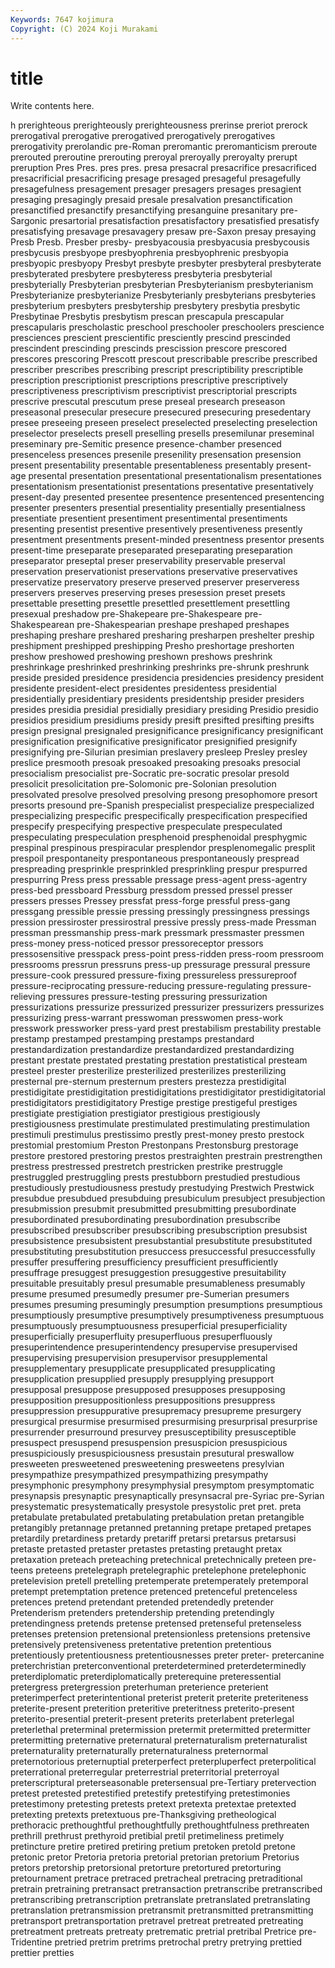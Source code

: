 ```yaml
---
Keywords: 7647 kojimura
Copyright: (C) 2024 Koji Murakami
---
```


# title

Write contents here.



h prerighteous
prerighteously prerighteousness prerinse preriot prerock prerogatival prerogative prerogatived prerogatively prerogatives
prerogativity prerolandic pre-Roman preromantic preromanticism preroute prerouted preroutine prerouting preroyal
preroyally preroyalty prerupt preruption Pres Pres. pres pres. presa presacral
presacrifice presacrificed presacrificial presacrificing presage presaged presageful presagefully presagefulness presagement
presager presagers presages presagient presaging presagingly presaid presale presalvation presanctification
presanctified presanctify presanctifying presanguine presanitary pre-Sargonic presartorial presatisfaction presatisfactory presatisfied
presatisfy presatisfying presavage presavagery presaw pre-Saxon presay presaying Presb Presb.
Presber presby- presbyacousia presbyacusia presbycousis presbycusis presbyope presbyophrenia presbyophrenic presbyopia
presbyopic presbyopy Presbyt presbyte presbyter presbyteral presbyterate presbyterated presbytere presbyteress
presbyteria presbyterial presbyterially Presbyterian presbyterian Presbyterianism presbyterianism Presbyterianize presbyterianize Presbyterianly
presbyterians presbyteries presbyterium presbyters presbytership presbytery presbytia presbytic Presbytinae Presbytis
presbytism prescan prescapula prescapular prescapularis prescholastic preschool preschooler preschoolers prescience
presciences prescient prescientific presciently prescind prescinded prescindent prescinding prescinds prescission
prescore prescored prescores prescoring Prescott prescout prescribable prescribe prescribed prescriber
prescribes prescribing prescript prescriptibility prescriptible prescription prescriptionist prescriptions prescriptive prescriptively
prescriptiveness prescriptivism prescriptivist prescriptorial prescripts prescrive prescutal prescutum prese preseal
presearch preseason preseasonal presecular presecure presecured presecuring presedentary presee preseeing
preseen preselect preselected preselecting preselection preselector preselects presell preselling presells
presemilunar preseminal preseminary pre-Semitic presence presence-chamber presenced presenceless presences presenile
presenility presensation presension present presentability presentable presentableness presentably present-age presental
presentation presentational presentationalism presentationes presentationism presentationist presentations presentative presentatively present-day
presented presentee presentence presentenced presentencing presenter presenters presential presentiality presentially
presentialness presentiate presentient presentiment presentimental presentiments presenting presentist presentive presentively
presentiveness presently presentment presentments present-minded presentness presentor presents present-time preseparate
preseparated preseparating preseparation preseparator preseptal preser preservability preservable preserval preservation
preservationist preservations preservative preservatives preservatize preservatory preserve preserved preserver preserveress
preservers preserves preserving preses presession preset presets presettable presetting presettle
presettled presettlement presettling presexual preshadow pre-Shakepeare pre-Shakespeare pre-Shakespearean pre-Shakespearian preshape
preshaped preshapes preshaping preshare preshared presharing presharpen preshelter preship preshipment
preshipped preshipping Presho preshortage preshorten preshow preshowed preshowing preshown preshows
preshrink preshrinkage preshrinked preshrinking preshrinks pre-shrunk preshrunk preside presided presidence
presidencia presidencies presidency president presidente president-elect presidentes presidentess presidential presidentially
presidentiary presidents presidentship presider presiders presides presidia presidial presidially presidiary
presiding Presidio presidio presidios presidium presidiums presidy presift presifted presifting
presifts presign presignal presignaled presignificance presignificancy presignificant presignification presignificative presignificator
presignified presignify presignifying pre-Silurian presimian preslavery presleep Presley presley preslice
presmooth presoak presoaked presoaking presoaks presocial presocialism presocialist pre-Socratic pre-socratic
presolar presold presolicit presolicitation pre-Solomonic pre-Solonian presolution presolvated presolve presolved
presolving presong presophomore presort presorts presound pre-Spanish prespecialist prespecialize prespecialized
prespecializing prespecific prespecifically prespecification prespecified prespecify prespecifying prespective prespeculate prespeculated
prespeculating prespeculation presphenoid presphenoidal presphygmic prespinal prespinous prespiracular presplendor presplenomegalic
presplit prespoil prespontaneity prespontaneous prespontaneously prespread prespreading presprinkle presprinkled presprinkling
prespur prespurred prespurring Press press pressable pressage press-agent press-agentry press-bed
pressboard Pressburg pressdom pressed pressel presser pressers presses Pressey pressfat
press-forge pressful press-gang pressgang pressible pressie pressing pressingly pressingness pressings
pression pressiroster pressirostral pressive pressly press-made Pressman pressman pressmanship press-mark
pressmark pressmaster pressmen press-money press-noticed pressor pressoreceptor pressors pressosensitive presspack
press-point press-ridden press-room pressroom pressrooms pressrun pressruns press-up pressurage pressural
pressure pressure-cook pressured pressure-fixing pressureless pressureproof pressure-reciprocating pressure-reducing pressure-regulating pressure-relieving
pressures pressure-testing pressuring pressurization pressurizations pressurize pressurized pressurizer pressurizers pressurizes
pressurizing press-warrant presswoman presswomen press-work presswork pressworker press-yard prest prestabilism
prestability prestable prestamp prestamped prestamping prestamps prestandard prestandardization prestandardize prestandardized
prestandardizing prestant prestate prestated prestating prestation prestatistical presteam presteel prester
presterilize presterilized presterilizes presterilizing presternal pre-sternum presternum presters prestezza prestidigital
prestidigitate prestidigitation prestidigitations prestidigitator prestidigitatorial prestidigitators prestidigitatory Prestige prestige prestigeful
prestiges prestigiate prestigiation prestigiator prestigious prestigiously prestigiousness prestimulate prestimulated prestimulating
prestimulation prestimuli prestimulus prestissimo prestly prest-money presto prestock prestomial prestomium
Preston Prestonpans Prestonsburg prestorage prestore prestored prestoring prestos prestraighten prestrain
prestrengthen prestress prestressed prestretch prestricken prestrike prestruggle prestruggled prestruggling prests
prestubborn prestudied prestudious prestudiously prestudiousness prestudy prestudying Prestwich Prestwick presubdue
presubdued presubduing presubiculum presubject presubjection presubmission presubmit presubmitted presubmitting presubordinate
presubordinated presubordinating presubordination presubscribe presubscribed presubscriber presubscribing presubscription presubsist presubsistence
presubsistent presubstantial presubstitute presubstituted presubstituting presubstitution presuccess presuccessful presuccessfully presuffer
presuffering presufficiency presufficient presufficiently presuffrage presuggest presuggestion presuggestive presuitability presuitable
presuitably presul presumable presumableness presumably presume presumed presumedly presumer pre-Sumerian
presumers presumes presuming presumingly presumption presumptions presumptious presumptiously presumptive presumptively
presumptiveness presumptuous presumptuously presumptuousness presuperficial presuperficiality presuperficially presuperfluity presuperfluous presuperfluously
presuperintendence presuperintendency presupervise presupervised presupervising presupervision presupervisor presupplemental presupplementary presupplicate
presupplicated presupplicating presupplication presupplied presupply presupplying presupport presupposal presuppose presupposed
presupposes presupposing presupposition presuppositionless presuppositions presuppress presuppression presuppurative presupremacy presupreme
presurgery presurgical presurmise presurmised presurmising presurprisal presurprise presurrender presurround presurvey
presusceptibility presusceptible presuspect presuspend presuspension presuspicion presuspicious presuspiciously presuspiciousness presustain
presutural preswallow presweeten presweetened presweetening presweetens presylvian presympathize presympathized presympathizing
presympathy presymphonic presymphony presymphysial presymptom presymptomatic presynapsis presynaptic presynaptically presynsacral
pre-Syriac pre-Syrian presystematic presystematically presystole presystolic pret pret. preta pretabulate
pretabulated pretabulating pretabulation pretan pretangible pretangibly pretannage pretanned pretanning pretape
pretaped pretapes pretardily pretardiness pretardy pretariff pretarsi pretarsus pretarsusi pretaste
pretasted pretaster pretastes pretasting pretaught pretax pretaxation preteach preteaching pretechnical
pretechnically preteen pre-teens preteens pretelegraph pretelegraphic pretelephone pretelephonic pretelevision pretell
pretelling pretemperate pretemperately pretemporal pretempt pretemptation pretence pretenced pretenceful pretenceless
pretences pretend pretendant pretended pretendedly pretender Pretenderism pretenders pretendership pretending
pretendingly pretendingness pretends pretense pretensed pretenseful pretenseless pretenses pretension pretensional
pretensionless pretensions pretensive pretensively pretensiveness pretentative pretention pretentious pretentiously pretentiousness
pretentiousnesses preter preter- pretercanine preterchristian preterconventional preterdetermined preterdeterminedly preterdiplomatic preterdiplomatically
preterequine preteressential pretergress pretergression preterhuman preterience preterient preterimperfect preterintentional preterist
preterit preterite preteriteness preterite-present preterition preteritive preteritness preterito-present preterito-presential preterit-present
preterits preterlabent preterlegal preterlethal preterminal pretermission pretermit pretermitted pretermitter pretermitting
preternative preternatural preternaturalism preternaturalist preternaturality preternaturally preternaturalness preternormal preternotorious preternuptial
preterperfect preterpluperfect preterpolitical preterrational preterregular preterrestrial preterritorial preterroyal preterscriptural preterseasonable
pretersensual pre-Tertiary pretervection pretest pretested pretestified pretestify pretestifying pretestimonies pretestimony
pretesting pretests pretext pretexta pretextae pretexted pretexting pretexts pretextuous pre-Thanksgiving
pretheological prethoracic prethoughtful prethoughtfully prethoughtfulness prethreaten prethrill prethrust prethyroid pretibial
pretil pretimeliness pretimely pretincture pretire pretired pretiring pretium pretoken pretold
pretone pretonic pretor Pretoria pretoria pretorial pretorian pretorium Pretorius pretors
pretorship pretorsional pretorture pretortured pretorturing pretournament pretrace pretraced pretracheal pretracing
pretraditional pretrain pretraining pretransact pretransaction pretranscribe pretranscribed pretranscribing pretranscription pretranslate
pretranslated pretranslating pretranslation pretransmission pretransmit pretransmitted pretransmitting pretransport pretransportation pretravel
pretreat pretreated pretreating pretreatment pretreats pretreaty pretrematic pretrial pretribal Pretrice
pre-Tridentine pretried pretrim pretrims pretrochal pretry pretrying prettied prettier pretties
